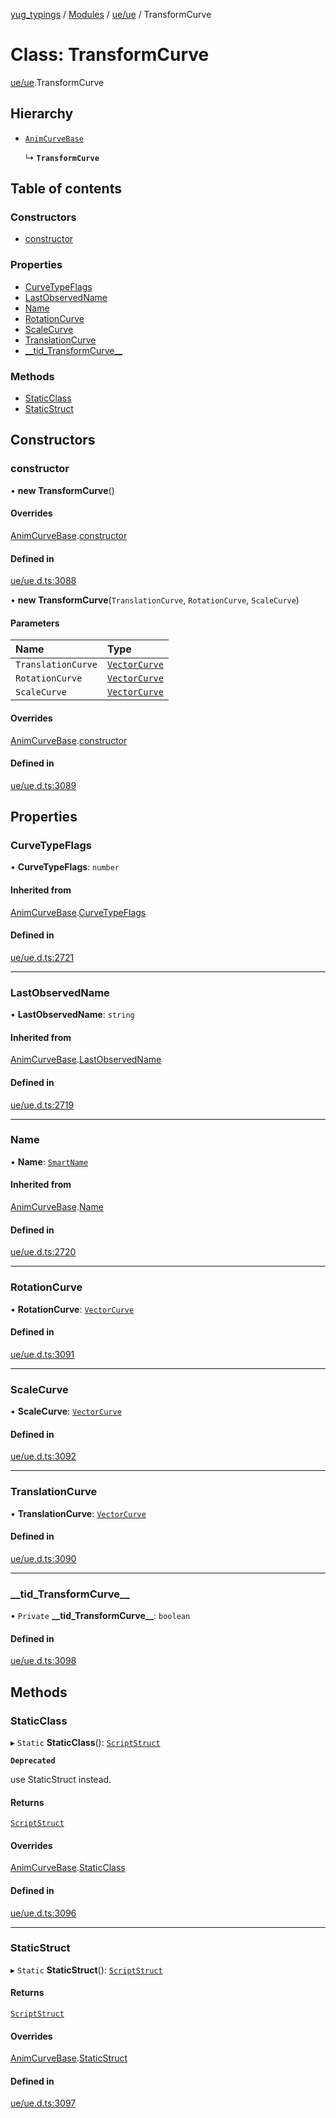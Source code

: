 [yug_typings](../README.md) / [Modules](../modules.md) / [ue/ue](../modules/ue_ue.md) / TransformCurve

# Class: TransformCurve

[ue/ue](../modules/ue_ue.md).TransformCurve

## Hierarchy

- [`AnimCurveBase`](ue_ue.AnimCurveBase.md)

  ↳ **`TransformCurve`**

## Table of contents

### Constructors

- [constructor](ue_ue.TransformCurve.md#constructor)

### Properties

- [CurveTypeFlags](ue_ue.TransformCurve.md#curvetypeflags)
- [LastObservedName](ue_ue.TransformCurve.md#lastobservedname)
- [Name](ue_ue.TransformCurve.md#name)
- [RotationCurve](ue_ue.TransformCurve.md#rotationcurve)
- [ScaleCurve](ue_ue.TransformCurve.md#scalecurve)
- [TranslationCurve](ue_ue.TransformCurve.md#translationcurve)
- [\_\_tid\_TransformCurve\_\_](ue_ue.TransformCurve.md#__tid_transformcurve__)

### Methods

- [StaticClass](ue_ue.TransformCurve.md#staticclass)
- [StaticStruct](ue_ue.TransformCurve.md#staticstruct)

## Constructors

### constructor

• **new TransformCurve**()

#### Overrides

[AnimCurveBase](ue_ue.AnimCurveBase.md).[constructor](ue_ue.AnimCurveBase.md#constructor)

#### Defined in

[ue/ue.d.ts:3088](https://github.com/YugMetaverse/yug_typings/blob/b7d9b19/ue/ue.d.ts#L3088)

• **new TransformCurve**(`TranslationCurve`, `RotationCurve`, `ScaleCurve`)

#### Parameters

| Name | Type |
| :------ | :------ |
| `TranslationCurve` | [`VectorCurve`](ue_ue.VectorCurve.md) |
| `RotationCurve` | [`VectorCurve`](ue_ue.VectorCurve.md) |
| `ScaleCurve` | [`VectorCurve`](ue_ue.VectorCurve.md) |

#### Overrides

[AnimCurveBase](ue_ue.AnimCurveBase.md).[constructor](ue_ue.AnimCurveBase.md#constructor)

#### Defined in

[ue/ue.d.ts:3089](https://github.com/YugMetaverse/yug_typings/blob/b7d9b19/ue/ue.d.ts#L3089)

## Properties

### CurveTypeFlags

• **CurveTypeFlags**: `number`

#### Inherited from

[AnimCurveBase](ue_ue.AnimCurveBase.md).[CurveTypeFlags](ue_ue.AnimCurveBase.md#curvetypeflags)

#### Defined in

[ue/ue.d.ts:2721](https://github.com/YugMetaverse/yug_typings/blob/b7d9b19/ue/ue.d.ts#L2721)

___

### LastObservedName

• **LastObservedName**: `string`

#### Inherited from

[AnimCurveBase](ue_ue.AnimCurveBase.md).[LastObservedName](ue_ue.AnimCurveBase.md#lastobservedname)

#### Defined in

[ue/ue.d.ts:2719](https://github.com/YugMetaverse/yug_typings/blob/b7d9b19/ue/ue.d.ts#L2719)

___

### Name

• **Name**: [`SmartName`](ue_ue.SmartName.md)

#### Inherited from

[AnimCurveBase](ue_ue.AnimCurveBase.md).[Name](ue_ue.AnimCurveBase.md#name)

#### Defined in

[ue/ue.d.ts:2720](https://github.com/YugMetaverse/yug_typings/blob/b7d9b19/ue/ue.d.ts#L2720)

___

### RotationCurve

• **RotationCurve**: [`VectorCurve`](ue_ue.VectorCurve.md)

#### Defined in

[ue/ue.d.ts:3091](https://github.com/YugMetaverse/yug_typings/blob/b7d9b19/ue/ue.d.ts#L3091)

___

### ScaleCurve

• **ScaleCurve**: [`VectorCurve`](ue_ue.VectorCurve.md)

#### Defined in

[ue/ue.d.ts:3092](https://github.com/YugMetaverse/yug_typings/blob/b7d9b19/ue/ue.d.ts#L3092)

___

### TranslationCurve

• **TranslationCurve**: [`VectorCurve`](ue_ue.VectorCurve.md)

#### Defined in

[ue/ue.d.ts:3090](https://github.com/YugMetaverse/yug_typings/blob/b7d9b19/ue/ue.d.ts#L3090)

___

### \_\_tid\_TransformCurve\_\_

• `Private` **\_\_tid\_TransformCurve\_\_**: `boolean`

#### Defined in

[ue/ue.d.ts:3098](https://github.com/YugMetaverse/yug_typings/blob/b7d9b19/ue/ue.d.ts#L3098)

## Methods

### StaticClass

▸ `Static` **StaticClass**(): [`ScriptStruct`](ue_ue.ScriptStruct.md)

**`Deprecated`**

use StaticStruct instead.

#### Returns

[`ScriptStruct`](ue_ue.ScriptStruct.md)

#### Overrides

[AnimCurveBase](ue_ue.AnimCurveBase.md).[StaticClass](ue_ue.AnimCurveBase.md#staticclass)

#### Defined in

[ue/ue.d.ts:3096](https://github.com/YugMetaverse/yug_typings/blob/b7d9b19/ue/ue.d.ts#L3096)

___

### StaticStruct

▸ `Static` **StaticStruct**(): [`ScriptStruct`](ue_ue.ScriptStruct.md)

#### Returns

[`ScriptStruct`](ue_ue.ScriptStruct.md)

#### Overrides

[AnimCurveBase](ue_ue.AnimCurveBase.md).[StaticStruct](ue_ue.AnimCurveBase.md#staticstruct)

#### Defined in

[ue/ue.d.ts:3097](https://github.com/YugMetaverse/yug_typings/blob/b7d9b19/ue/ue.d.ts#L3097)
